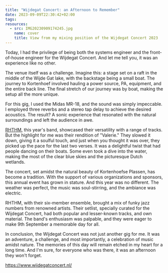 ```yaml
---
title: "Wijdegat Concert: an Afternoon to Remember"
date: 2023-09-09T22:30:42+02:00
tags:
resources:
  - src: IMG20230909174245.jpg
    name: cover
    title: View from my mixing position of the Wijdegat Concert 2023
---
```

Today, I had the privilege of being both the systems engineer and the front-of-house engineer for the Wijdegat Concert. And let me tell you, it was an experience like no other.
<!--more-->
The venue itself was a challenge. Imagine this: a stage set on a raft in the middle of the Wijde Gat lake, with the backstage being a small boat. The journey to Kortenhoef involved hauling a power source, PA, equipment, and the entire back line. The final stretch of our journey was by boat, making the setup all the more unique.

For this gig, I used the Midas MR-18, and the sound was simply impeccable. I employed three reverbs and a stereo tap delay to achieve the desired acoustics. The result? A sonic experience that resonated with the natural surroundings and left the audience in awe.

[RHTHM](https://rhthmband.nl/), this year's band, showcased their versatility with a range of tracks. But the highlight for me was their rendition of "Valerie." They slowed it down, giving it a soulful touch, and just when you thought it was over, they picked up the pace for the last two verses. It was a delightful twist that had people dancing on their boats. Some even took a dive into the water, making the most of the clear blue skies and the picturesque Dutch wetlands.

The concert, set amidst the natural beauty of Kortenhoefse Plassen, has become a tradition. With the support of various organizations and sponsors, this annual event has grown in stature. And this year was no different. The weather was perfect, the music was soul-stirring, and the ambiance was electric.

RHTHM, with their six-member ensemble, brought a mix of funky jazz numbers from renowned artists. Their setlist, specially curated for the Wijdegat Concert, had both popular and lesser-known tracks, and own material. The band's enthusiasm was palpable, and they were eager to make 9th September a memorable day for all.

In conclusion, the Wijdegat Concert was not just another gig for me. It was an adventure, a challenge, and most importantly, a celebration of music amidst nature. The memories of this day will remain etched in my heart for a long time. And I'm sure, for everyone who was there, it was an afternoon they won't forget.

<https://www.wijdegatconcert.nl/>